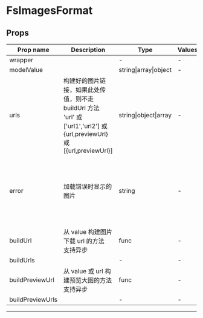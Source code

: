 # FsImagesFormat

## Props

| Prop name        | Description                                                                                                                 | Type                  | Values | Default                                                                                                                                                                                                                                                                                                                                    |
| ---------------- | --------------------------------------------------------------------------------------------------------------------------- | --------------------- | ------ | ------------------------------------------------------------------------------------------------------------------------------------------------------------------------------------------------------------------------------------------------------------------------------------------------------------------------------------------ |
| wrapper          |                                                                                                                             | -                     | -      |                                                                                                                                                                                                                                                                                                                                            |
| modelValue       |                                                                                                                             | string\|array\|object | -      |                                                                                                                                                                                                                                                                                                                                            |
| urls             | 构建好的图片链接，如果此处传值，则不走 buildUrl 方法<br/>'url' 或 ['url1','url2'] 或 {url,previewUrl} 或 [{url,previewUrl}] | string\|object\|array | -      |                                                                                                                                                                                                                                                                                                                                            |
| error            | 加载错误时显示的图片                                                                                                        | string                | -      | 'data:image/svg+xml,%3Csvg xmlns="http%3A%2F%2Fwww.w3.org%2F2000%2Fsvg" width="24" height="24" viewBox="0 0 24 24"%3E%3Cpath fill="%23888" d="M5 21q-.825 0-1.413-.588T3 19v-6.6l3 3l4-4l4 4l4-4l3 3V19q0 .825-.588 1.413T19 21H5ZM5 3h14q.825 0 1.413.588T21 5v6.575l-3-3l-4 4l-4-4l-4 4l-3-3V5q0-.825.588-1.413T5 3Z"%2F%3E%3C%2Fsvg%3E' |
| buildUrl         | 从 value 构建图片下载 url 的方法<br/>支持异步                                                                               | func                  | -      | function (value: any) {<br/> return value;<br/>}                                                                                                                                                                                                                                                                                           |
| buildUrls        |                                                                                                                             | -                     | -      |                                                                                                                                                                                                                                                                                                                                            |
| buildPreviewUrl  | 从 value 或 url 构建预览大图的方法<br/>支持异步                                                                             | func                  | -      | function ({ url, value, index }: any) {<br/> return url;<br/>}                                                                                                                                                                                                                                                                             |
| buildPreviewUrls |                                                                                                                             | -                     | -      |                                                                                                                                                                                                                                                                                                                                            |

---
